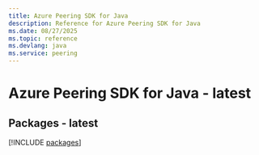 ```yaml
---
title: Azure Peering SDK for Java
description: Reference for Azure Peering SDK for Java
ms.date: 08/27/2025
ms.topic: reference
ms.devlang: java
ms.service: peering
---
```

# Azure Peering SDK for Java - latest
## Packages - latest
[!INCLUDE [packages](peering-index.md)]